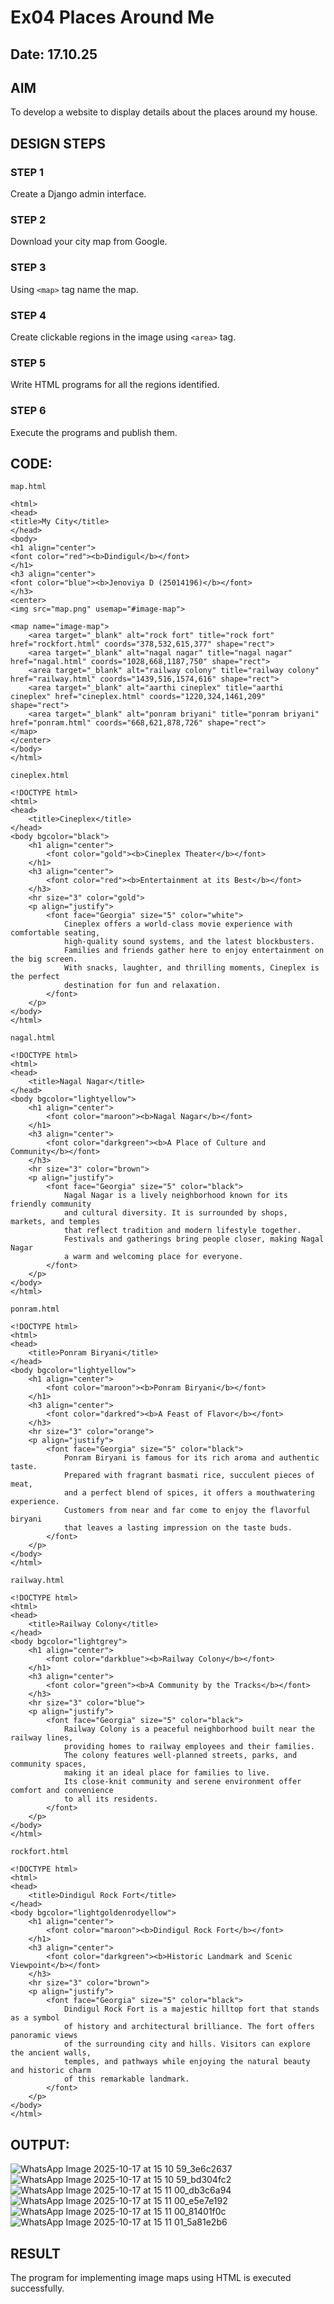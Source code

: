 # Ex04 Places Around Me
## Date: 17.10.25

## AIM
To develop a website to display details about the places around my house.

## DESIGN STEPS

### STEP 1
Create a Django admin interface.

### STEP 2
Download your city map from Google.

### STEP 3
Using ```<map>``` tag name the map.

### STEP 4
Create clickable regions in the image using ```<area>``` tag.

### STEP 5
Write HTML programs for all the regions identified.

### STEP 6
Execute the programs and publish them.

## CODE:
```
map.html

<html>
<head>
<title>My City</title>
</head>
<body>
<h1 align="center">
<font color="red"><b>Dindigul</b></font>
</h1>
<h3 align="center">
<font color="blue"><b>Jenoviya D (25014196)</b></font>
</h3>
<center>
<img src="map.png" usemap="#image-map">

<map name="image-map">
    <area target="_blank" alt="rock fort" title="rock fort" href="rockfort.html" coords="378,532,615,377" shape="rect">
    <area target="_blank" alt="nagal nagar" title="nagal nagar" href="nagal.html" coords="1028,668,1187,750" shape="rect">
    <area target="_blank" alt="railway colony" title="railway colony" href="railway.html" coords="1439,516,1574,616" shape="rect">
    <area target="_blank" alt="aarthi cineplex" title="aarthi cineplex" href="cineplex.html" coords="1220,324,1461,209" shape="rect">
    <area target="_blank" alt="ponram briyani" title="ponram briyani" href="ponram.html" coords="668,621,878,726" shape="rect">
</map>
</center>
</body>
</html>

cineplex.html

<!DOCTYPE html>
<html>
<head>
    <title>Cineplex</title>
</head>
<body bgcolor="black">
    <h1 align="center">
        <font color="gold"><b>Cineplex Theater</b></font>
    </h1>
    <h3 align="center">
        <font color="red"><b>Entertainment at its Best</b></font>
    </h3>
    <hr size="3" color="gold">
    <p align="justify">
        <font face="Georgia" size="5" color="white">
            Cineplex offers a world-class movie experience with comfortable seating, 
            high-quality sound systems, and the latest blockbusters. 
            Families and friends gather here to enjoy entertainment on the big screen. 
            With snacks, laughter, and thrilling moments, Cineplex is the perfect 
            destination for fun and relaxation.
        </font>
    </p>
</body>
</html>

nagal.html

<!DOCTYPE html>
<html>
<head>
    <title>Nagal Nagar</title>
</head>
<body bgcolor="lightyellow">
    <h1 align="center">
        <font color="maroon"><b>Nagal Nagar</b></font>
    </h1>
    <h3 align="center">
        <font color="darkgreen"><b>A Place of Culture and Community</b></font>
    </h3>
    <hr size="3" color="brown">
    <p align="justify">
        <font face="Georgia" size="5" color="black">
            Nagal Nagar is a lively neighborhood known for its friendly community 
            and cultural diversity. It is surrounded by shops, markets, and temples 
            that reflect tradition and modern lifestyle together. 
            Festivals and gatherings bring people closer, making Nagal Nagar 
            a warm and welcoming place for everyone.
        </font>
    </p>
</body>
</html>

ponram.html

<!DOCTYPE html>
<html>
<head>
    <title>Ponram Biryani</title>
</head>
<body bgcolor="lightyellow">
    <h1 align="center">
        <font color="maroon"><b>Ponram Biryani</b></font>
    </h1>
    <h3 align="center">
        <font color="darkred"><b>A Feast of Flavor</b></font>
    </h3>
    <hr size="3" color="orange">
    <p align="justify">
        <font face="Georgia" size="5" color="black">
            Ponram Biryani is famous for its rich aroma and authentic taste. 
            Prepared with fragrant basmati rice, succulent pieces of meat, 
            and a perfect blend of spices, it offers a mouthwatering experience. 
            Customers from near and far come to enjoy the flavorful biryani 
            that leaves a lasting impression on the taste buds.
        </font>
    </p>
</body>
</html>

railway.html

<!DOCTYPE html>
<html>
<head>
    <title>Railway Colony</title>
</head>
<body bgcolor="lightgrey">
    <h1 align="center">
        <font color="darkblue"><b>Railway Colony</b></font>
    </h1>
    <h3 align="center">
        <font color="green"><b>A Community by the Tracks</b></font>
    </h3>
    <hr size="3" color="blue">
    <p align="justify">
        <font face="Georgia" size="5" color="black">
            Railway Colony is a peaceful neighborhood built near the railway lines, 
            providing homes to railway employees and their families. 
            The colony features well-planned streets, parks, and community spaces, 
            making it an ideal place for families to live. 
            Its close-knit community and serene environment offer comfort and convenience 
            to all its residents.
        </font>
    </p>
</body>
</html>

rockfort.html

<!DOCTYPE html>
<html>
<head>
    <title>Dindigul Rock Fort</title>
</head>
<body bgcolor="lightgoldenrodyellow">
    <h1 align="center">
        <font color="maroon"><b>Dindigul Rock Fort</b></font>
    </h1>
    <h3 align="center">
        <font color="darkgreen"><b>Historic Landmark and Scenic Viewpoint</b></font>
    </h3>
    <hr size="3" color="brown">
    <p align="justify">
        <font face="Georgia" size="5" color="black">
            Dindigul Rock Fort is a majestic hilltop fort that stands as a symbol 
            of history and architectural brilliance. The fort offers panoramic views 
            of the surrounding city and hills. Visitors can explore the ancient walls, 
            temples, and pathways while enjoying the natural beauty and historic charm 
            of this remarkable landmark.
        </font>
    </p>
</body>
</html>
```


## OUTPUT:
![WhatsApp Image 2025-10-17 at 15 10 59_3e6c2637](https://github.com/user-attachments/assets/80a99036-8aad-4d59-84ab-e01b994bc0a3)
![WhatsApp Image 2025-10-17 at 15 10 59_bd304fc2](https://github.com/user-attachments/assets/c181c09d-0723-47c0-b74a-9d3ec2354d0c)
![WhatsApp Image 2025-10-17 at 15 11 00_db3c6a94](https://github.com/user-attachments/assets/da6371fb-3fcf-45a9-a3bf-aadeaf815a96)
![WhatsApp Image 2025-10-17 at 15 11 00_e5e7e192](https://github.com/user-attachments/assets/43acfa0f-7d85-4bc5-a0f5-1bcecd93fc0c)
![WhatsApp Image 2025-10-17 at 15 11 00_81401f0c](https://github.com/user-attachments/assets/d41c9ff6-56a6-46ee-8d1b-60acea1a0ebc)
![WhatsApp Image 2025-10-17 at 15 11 01_5a81e2b6](https://github.com/user-attachments/assets/3a7bdfa1-5172-4178-8c48-64c9a15deb3a)













## RESULT
The program for implementing image maps using HTML is executed successfully.
